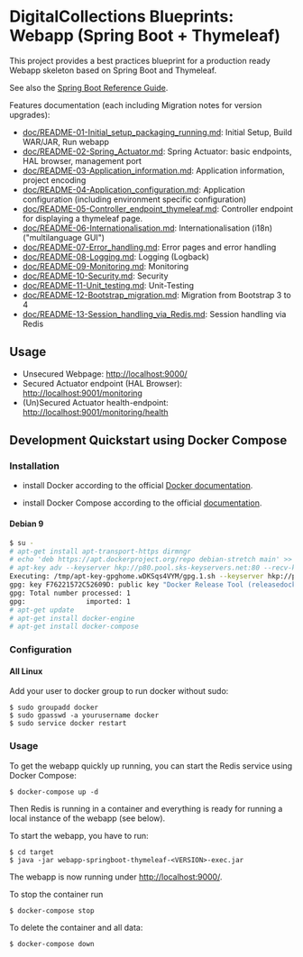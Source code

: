 # DigitalCollections Blueprints: Webapp (Spring Boot + Thymeleaf)

This project provides a best practices blueprint for a production ready Webapp skeleton based on Spring Boot and Thymeleaf.

See also the [Spring Boot Reference Guide](http://docs.spring.io/spring-boot/docs/current/reference/html/index.html).

Features documentation (each including Migration notes for version upgrades):

- [doc/README-01-Initial_setup_packaging_running.md](doc/README-01-Initial_setup_packaging_running.md): Initial Setup, Build WAR/JAR, Run webapp
- [doc/README-02-Spring_Actuator.md](doc/README-02-Spring_Actuator.md): Spring Actuator: basic endpoints, HAL browser, management port
- [doc/README-03-Application_information.md](doc/README-03-Application_information.md): Application information, project encoding
- [doc/README-04-Application_configuration.md](doc/README-04-Application_configuration.md): Application configuration (including environment specific configuration)
- [doc/README-05-Controller_endpoint_thymeleaf.md](doc/README-05-Controller_endpoint_thymeleaf.md): Controller endpoint for displaying a thymeleaf page.
- [doc/README-06-Internationalisation.md](doc/README-06-Internationalisation.md): Internationalisation (i18n) ("multilanguage GUI")
- [doc/README-07-Error_handling.md](doc/README-07-Error_handling.md): Error pages and error handling
- [doc/README-08-Logging.md](doc/README-08-Logging.md): Logging (Logback)
- [doc/README-09-Monitoring.md](doc/README-09-Monitoring.md): Monitoring
- [doc/README-10-Security.md](doc/README-10-Security.md): Security
- [doc/README-11-Unit_testing.md](doc/README-11-Unit_testing.md): Unit-Testing
- [doc/README-12-Bootstrap_migration.md](doc/README-12-Bootstrap_migration.md): Migration from Bootstrap 3 to 4
- [doc/README-13-Session_handling_via_Redis.md](doc/README-13-Session_handling_via_Redis.md): Session handling via Redis

## Usage

- Unsecured Webpage: <http://localhost:9000/>
- Secured Actuator endpoint (HAL Browser): <http://localhost:9001/monitoring>
- (Un)Secured Actuator health-endpoint: <http://localhost:9001/monitoring/health>

## Development Quickstart using Docker Compose

### Installation

* install Docker according to the official [Docker documentation](https://docs.docker.com/install/).

* install Docker Compose according to the official [documentation](https://docs.docker.com/compose/install/).

#### Debian 9

```sh
$ su -
# apt-get install apt-transport-https dirmngr
# echo 'deb https://apt.dockerproject.org/repo debian-stretch main' >> /etc/apt/sources.list
# apt-key adv --keyserver hkp://p80.pool.sks-keyservers.net:80 --recv-keys F76221572C52609D
Executing: /tmp/apt-key-gpghome.wDKSqs4VYM/gpg.1.sh --keyserver hkp://p80.pool.sks-keyservers.net:80 --recv-keys F76221572C52609D
gpg: key F76221572C52609D: public key "Docker Release Tool (releasedocker) <docker@docker.com>" imported
gpg: Total number processed: 1
gpg:               imported: 1
# apt-get update
# apt-get install docker-engine
# apt-get install docker-compose
```

### Configuration

#### All Linux

Add your user to docker group to run docker without sudo:

```shell
$ sudo groupadd docker
$ sudo gpasswd -a yourusername docker
$ sudo service docker restart
```

### Usage

To get the webapp quickly up running, you can start the Redis service using Docker Compose:

```shell
$ docker-compose up -d
```

Then Redis is running in a container and everything is ready for running a local instance of the webapp (see below).

To start the webapp, you have to run:

```shell
$ cd target
$ java -jar webapp-springboot-thymeleaf-<VERSION>-exec.jar
```

The webapp is now running under <http://localhost:9000/>.

To stop the container run

```shell
$ docker-compose stop
```

To delete the container and all data:

```shell
$ docker-compose down
```
